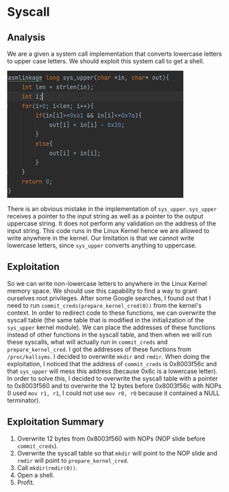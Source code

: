 # Syscall
## Analysis
We are a given a system call implementation that converts lowercase letters to upper case letters.
We should exploit this system call to get a shell.

![img.png](img.png)

There is an obvious mistake in the implementation of `sys_upper`.
`sys_upper` receives a pointer to the input string as well as a pointer to the output uppercase string.
It does not perform any validation on the address of the input string.
This code runs in the Linux Kernel hence we are allowed to write anywhere in the kernel.
Our limitation is that we cannot write lowercase letters, since `sys_upper` converts anything to uppercase.

## Exploitation
So we can write non-lowercase letters to anywhere in the Linux Kernel memory space.
We should use this capability to find a way to grant ourselves root privileges.
After some Google searches, I found out that I need to run `commit_creds(prepare_kernel_cred(0))` from the kernel's context.
In order to redirect code to these functions, 
we can overwrite the syscall table (the same table that is modified in the initialization of the `sys_upper` kernel module).
We can place the addresses of these functions instead of other functions in the syscall table, 
and then when we will run these syscalls, what will actually run in `commit_creds` and `prepare_kernel_cred`.
I got the addresses of these functions from `/proc/kallsyms`.
I decided to overwrite `mkdir` and `rmdir`.
When doing the exploitation, I noticed that the address of `commit_creds` is 0x8003f56c 
and that `sys_upper` will mess this address (because 0x6c is a lowercase letter).
In order to solve this, I decided to overwrite the syscall table with a pointer to 0x8003f560 
and to overwrite the 12 bytes before 0x8003f56c with NOPs 
(I used `mov r1, r1`, I could not use `mov r0, r0` because it contained a NULL terminator).

## Exploitation Summary
1. Overwrite 12 bytes from 0x8003f560 with NOPs (NOP slide before `commit_creds`).
2. Overwrite the syscall table so that `mkdir` will point to the NOP slide and `rmdir` will point to `prepare_kernel_cred`.
3. Call `mkdir(rmdir(0))`.
4. Open a shell.
5. Profit.
